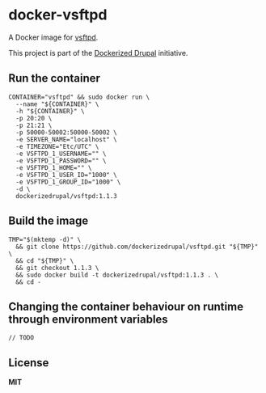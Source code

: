 # docker-vsftpd

A Docker image for [vsftpd](https://security.appspot.com/vsftpd.html).

This project is part of the [Dockerized Drupal](https://dockerizedrupal.com/) initiative.

## Run the container

    CONTAINER="vsftpd" && sudo docker run \
      --name "${CONTAINER}" \
      -h "${CONTAINER}" \
      -p 20:20 \
      -p 21:21 \
      -p 50000-50002:50000-50002 \
      -e SERVER_NAME="localhost" \
      -e TIMEZONE="Etc/UTC" \
      -e VSFTPD_1_USERNAME="" \
      -e VSFTPD_1_PASSWORD="" \
      -e VSFTPD_1_HOME="" \
      -e VSFTPD_1_USER_ID="1000" \
      -e VSFTPD_1_GROUP_ID="1000" \
      -d \
      dockerizedrupal/vsftpd:1.1.3

## Build the image

    TMP="$(mktemp -d)" \
      && git clone https://github.com/dockerizedrupal/vsftpd.git "${TMP}" \
      && cd "${TMP}" \
      && git checkout 1.1.3 \
      && sudo docker build -t dockerizedrupal/vsftpd:1.1.3 . \
      && cd -

## Changing the container behaviour on runtime through environment variables

    // TODO

## License

**MIT**
